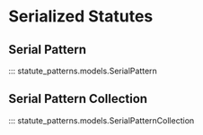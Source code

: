 # Serialized Statutes

## Serial Pattern

::: statute_patterns.models.SerialPattern

## Serial Pattern Collection

::: statute_patterns.models.SerialPatternCollection
